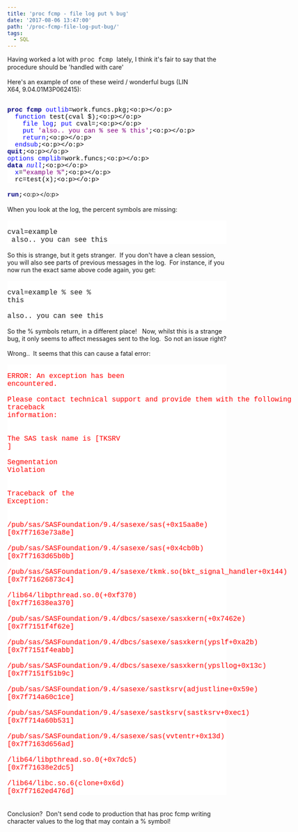```yaml
---
title: 'proc fcmp - file log put % bug'
date: '2017-08-06 13:47:00'
path: '/proc-fcmp-file-log-put-bug/'
tags:
  - SQL
---
```


Having worked a lot with <span style="font-family: Courier New, Courier, monospace;">proc fcmp </span>lately, I think it's fair to say that the procedure should be 'handled with care'<br /><br />Here's an example of one of these weird / wonderful bugs (LIN X64,&nbsp;9.04.01M3P062415):<br /><br /><div style="mso-layout-grid-align: none; mso-pagination: none; text-autospace: none;"><b><span lang="EN-US" style="background: white; color: navy; font-family: &quot;Courier New&quot;; font-size: 11.0pt; mso-bidi-font-family: &quot;Courier New&quot;;">proc</span></b><span lang="EN-US" style="background: white; color: black; font-family: &quot;Courier New&quot;; font-size: 11.0pt; mso-bidi-font-family: &quot;Courier New&quot;;"> </span><b><span lang="EN-US" style="background: white; color: navy; font-family: &quot;Courier New&quot;; font-size: 11.0pt; mso-bidi-font-family: &quot;Courier New&quot;;">fcmp</span></b><span lang="EN-US" style="background: white; color: black; font-family: &quot;Courier New&quot;; font-size: 11.0pt; mso-bidi-font-family: &quot;Courier New&quot;;"> </span><span lang="EN-US" style="background: white; color: blue; font-family: &quot;Courier New&quot;; font-size: 11.0pt; mso-bidi-font-family: &quot;Courier New&quot;;">outlib</span><span lang="EN-US" style="background: white; color: black; font-family: &quot;Courier New&quot;; font-size: 11.0pt; mso-bidi-font-family: &quot;Courier New&quot;;">=work.funcs.pkg;<o:p></o:p></span></div><div style="mso-layout-grid-align: none; mso-pagination: none; text-autospace: none;"><span lang="EN-US" style="background: white; color: black; font-family: &quot;Courier New&quot;; font-size: 11.0pt; mso-bidi-font-family: &quot;Courier New&quot;;"><span style="mso-spacerun: yes;">&nbsp; </span></span><span lang="EN-US" style="background: white; color: blue; font-family: &quot;Courier New&quot;; font-size: 11.0pt; mso-bidi-font-family: &quot;Courier New&quot;;">function</span><span lang="EN-US" style="background: white; color: black; font-family: &quot;Courier New&quot;; font-size: 11.0pt; mso-bidi-font-family: &quot;Courier New&quot;;"> test(cval \$);<o:p></o:p></span></div><div style="mso-layout-grid-align: none; mso-pagination: none; text-autospace: none;"><span lang="EN-US" style="background: white; color: black; font-family: &quot;Courier New&quot;; font-size: 11.0pt; mso-bidi-font-family: &quot;Courier New&quot;;"><span style="mso-spacerun: yes;">&nbsp;&nbsp;&nbsp; </span></span><span lang="EN-US" style="background: white; color: blue; font-family: &quot;Courier New&quot;; font-size: 11.0pt; mso-bidi-font-family: &quot;Courier New&quot;;">file</span><span lang="EN-US" style="background: white; color: black; font-family: &quot;Courier New&quot;; font-size: 11.0pt; mso-bidi-font-family: &quot;Courier New&quot;;"> </span><span lang="EN-US" style="background: white; color: blue; font-family: &quot;Courier New&quot;; font-size: 11.0pt; mso-bidi-font-family: &quot;Courier New&quot;;">log</span><span lang="EN-US" style="background: white; color: black; font-family: &quot;Courier New&quot;; font-size: 11.0pt; mso-bidi-font-family: &quot;Courier New&quot;;">; </span><span lang="EN-US" style="background: white; color: blue; font-family: &quot;Courier New&quot;; font-size: 11.0pt; mso-bidi-font-family: &quot;Courier New&quot;;">put</span><span lang="EN-US" style="background: white; color: black; font-family: &quot;Courier New&quot;; font-size: 11.0pt; mso-bidi-font-family: &quot;Courier New&quot;;"> cval=;<o:p></o:p></span></div><div style="mso-layout-grid-align: none; mso-pagination: none; text-autospace: none;"><span lang="EN-US" style="background: white; color: black; font-family: &quot;Courier New&quot;; font-size: 11.0pt; mso-bidi-font-family: &quot;Courier New&quot;;"><span style="mso-spacerun: yes;">&nbsp;&nbsp;&nbsp; </span></span><span lang="EN-US" style="background: white; color: blue; font-family: &quot;Courier New&quot;; font-size: 11.0pt; mso-bidi-font-family: &quot;Courier New&quot;;">put</span><span lang="EN-US" style="background: white; color: black; font-family: &quot;Courier New&quot;; font-size: 11.0pt; mso-bidi-font-family: &quot;Courier New&quot;;"> </span><span lang="EN-US" style="background: white; color: purple; font-family: &quot;Courier New&quot;; font-size: 11.0pt; mso-bidi-font-family: &quot;Courier New&quot;;">'also.. you can % see % this'</span><span lang="EN-US" style="background: white; color: black; font-family: &quot;Courier New&quot;; font-size: 11.0pt; mso-bidi-font-family: &quot;Courier New&quot;;">;<o:p></o:p></span></div><div style="mso-layout-grid-align: none; mso-pagination: none; text-autospace: none;"><span lang="EN-US" style="background: white; color: black; font-family: &quot;Courier New&quot;; font-size: 11.0pt; mso-bidi-font-family: &quot;Courier New&quot;;"><span style="mso-spacerun: yes;">&nbsp;&nbsp;&nbsp; </span></span><span lang="EN-US" style="background: white; color: blue; font-family: &quot;Courier New&quot;; font-size: 11.0pt; mso-bidi-font-family: &quot;Courier New&quot;;">return</span><span lang="EN-US" style="background: white; color: black; font-family: &quot;Courier New&quot;; font-size: 11.0pt; mso-bidi-font-family: &quot;Courier New&quot;;">;<o:p></o:p></span></div><div style="mso-layout-grid-align: none; mso-pagination: none; text-autospace: none;"><span lang="EN-US" style="background: white; color: black; font-family: &quot;Courier New&quot;; font-size: 11.0pt; mso-bidi-font-family: &quot;Courier New&quot;;"><span style="mso-spacerun: yes;">&nbsp; </span></span><span lang="EN-US" style="background: white; color: blue; font-family: &quot;Courier New&quot;; font-size: 11.0pt; mso-bidi-font-family: &quot;Courier New&quot;;">endsub</span><span lang="EN-US" style="background: white; color: black; font-family: &quot;Courier New&quot;; font-size: 11.0pt; mso-bidi-font-family: &quot;Courier New&quot;;">;<o:p></o:p></span></div><div style="mso-layout-grid-align: none; mso-pagination: none; text-autospace: none;"><b><span lang="EN-US" style="background: white; color: navy; font-family: &quot;Courier New&quot;; font-size: 11.0pt; mso-bidi-font-family: &quot;Courier New&quot;;">quit</span></b><span lang="EN-US" style="background: white; color: black; font-family: &quot;Courier New&quot;; font-size: 11.0pt; mso-bidi-font-family: &quot;Courier New&quot;;">;<o:p></o:p></span></div><div style="mso-layout-grid-align: none; mso-pagination: none; text-autospace: none;"><span lang="EN-US" style="background: white; color: blue; font-family: &quot;Courier New&quot;; font-size: 11.0pt; mso-bidi-font-family: &quot;Courier New&quot;;">options</span><span lang="EN-US" style="background: white; color: black; font-family: &quot;Courier New&quot;; font-size: 11.0pt; mso-bidi-font-family: &quot;Courier New&quot;;"> </span><span lang="EN-US" style="background: white; color: blue; font-family: &quot;Courier New&quot;; font-size: 11.0pt; mso-bidi-font-family: &quot;Courier New&quot;;">cmplib</span><span lang="EN-US" style="background: white; color: black; font-family: &quot;Courier New&quot;; font-size: 11.0pt; mso-bidi-font-family: &quot;Courier New&quot;;">=work.funcs;<o:p></o:p></span></div><div style="mso-layout-grid-align: none; mso-pagination: none; text-autospace: none;"><b><span lang="EN-US" style="background: white; color: navy; font-family: &quot;Courier New&quot;; font-size: 11.0pt; mso-bidi-font-family: &quot;Courier New&quot;;">data</span></b><span lang="EN-US" style="background: white; color: black; font-family: &quot;Courier New&quot;; font-size: 11.0pt; mso-bidi-font-family: &quot;Courier New&quot;;"> </span><span lang="EN-US" style="background: white; color: blue; font-family: &quot;Courier New&quot;; font-size: 11.0pt; mso-bidi-font-family: &quot;Courier New&quot;;">_null_</span><span lang="EN-US" style="background: white; color: black; font-family: &quot;Courier New&quot;; font-size: 11.0pt; mso-bidi-font-family: &quot;Courier New&quot;;">;<o:p></o:p></span></div><div style="mso-layout-grid-align: none; mso-pagination: none; text-autospace: none;"><span lang="EN-US" style="background: white; color: black; font-family: &quot;Courier New&quot;; font-size: 11.0pt; mso-bidi-font-family: &quot;Courier New&quot;;"><span style="mso-spacerun: yes;">&nbsp; </span></span><span lang="EN-US" style="background: white; color: blue; font-family: &quot;Courier New&quot;; font-size: 11.0pt; mso-bidi-font-family: &quot;Courier New&quot;;">x</span><span lang="EN-US" style="background: white; color: black; font-family: &quot;Courier New&quot;; font-size: 11.0pt; mso-bidi-font-family: &quot;Courier New&quot;;">=</span><span lang="EN-US" style="background: white; color: purple; font-family: &quot;Courier New&quot;; font-size: 11.0pt; mso-bidi-font-family: &quot;Courier New&quot;;">"example %"</span><span lang="EN-US" style="background: white; color: black; font-family: &quot;Courier New&quot;; font-size: 11.0pt; mso-bidi-font-family: &quot;Courier New&quot;;">;<o:p></o:p></span></div><div style="mso-layout-grid-align: none; mso-pagination: none; text-autospace: none;"><span lang="EN-US" style="background: white; color: black; font-family: &quot;Courier New&quot;; font-size: 11.0pt; mso-bidi-font-family: &quot;Courier New&quot;;"><span style="mso-spacerun: yes;">&nbsp; </span>rc=test(x);<o:p></o:p></span></div><!--[if gte mso 9]><xml> <o:OfficeDocumentSettings>  <o:AllowPNG/> </o:OfficeDocumentSettings></xml><![endif]--> <!--[if gte mso 9]><xml> <w:WordDocument>  <w:View>Normal</w:View>  <w:Zoom>0</w:Zoom>  <w:TrackMoves/>  <w:TrackFormatting/>  <w:PunctuationKerning/>  <w:ValidateAgainstSchemas/>  <w:SaveIfXMLInval>false</w:SaveIfXMLInvalid>  <w:IgnoreMixedContent>false</w:IgnoreMixedContent>  <w:AlwaysShowPlaceholderText>false</w:AlwaysShowPlaceholderText>  <w:DoNotPromoteQF/>  <w:LidThemeOther>EN-US</w:LidThemeOther>  <w:LidThemeAsian>JA</w:LidThemeAsian>  <w:LidThemeComplexScript>X-NONE</w:LidThemeComplexScript>  <w:Compatibility>   <w:BreakWrappedTables/>   <w:SnapToGridInCell/>   <w:WrapTextWithPunct/>   <w:UseAsianBreakRules/>   <w:DontGrowAutofit/>   <w:SplitPgBreakAndParaMark/>   <w:EnableOpenTypeKerning/>   <w:DontFlipMirrorIndents/>   <w:OverrideTableStyleHps/>   <w:UseFELayout/>  </w:Compatibility>  <m:mathPr>   <m:mathFont m:val="Cambria Math"/>   <m:brkBin m:val="before"/>   <m:brkBinSub m:val="&#45;-"/>   <m:smallFrac m:val="off"/>   <m:dispDef/>   <m:lMargin m:val="0"/>   <m:rMargin m:val="0"/>   <m:defJc m:val="centerGroup"/>   <m:wrapIndent m:val="1440"/>   <m:intLim m:val="subSup"/>   <m:naryLim m:val="undOvr"/>  </m:mathPr></w:WordDocument></xml><![endif]--><!--[if gte mso 9]><xml> <w:LatentStyles DefLockedState="false" DefUnhideWhenUsed="true"   DefSemiHidden="true" DefQFormat="false" DefPriority="99"   LatentStyleCount="276">  <w:LsdException Locked="false" Priority="0" SemiHidden="false"    UnhideWhenUsed="false" QFormat="true" Name="Normal"/>  <w:LsdException Locked="false" Priority="9" SemiHidden="false"    UnhideWhenUsed="false" QFormat="true" Name="heading 1"/>  <w:LsdException Locked="false" Priority="9" QFormat="true" Name="heading 2"/>  <w:LsdException Locked="false" Priority="9" QFormat="true" Name="heading 3"/>  <w:LsdException Locked="false" Priority="9" QFormat="true" Name="heading 4"/>  <w:LsdException Locked="false" Priority="9" QFormat="true" Name="heading 5"/>  <w:LsdException Locked="false" Priority="9" QFormat="true" Name="heading 6"/>  <w:LsdException Locked="false" Priority="9" QFormat="true" Name="heading 7"/>  <w:LsdException Locked="false" Priority="9" QFormat="true" Name="heading 8"/>  <w:LsdException Locked="false" Priority="9" QFormat="true" Name="heading 9"/>  <w:LsdException Locked="false" Priority="39" Name="toc 1"/>  <w:LsdException Locked="false" Priority="39" Name="toc 2"/>  <w:LsdException Locked="false" Priority="39" Name="toc 3"/>  <w:LsdException Locked="false" Priority="39" Name="toc 4"/>  <w:LsdException Locked="false" Priority="39" Name="toc 5"/>  <w:LsdException Locked="false" Priority="39" Name="toc 6"/>  <w:LsdException Locked="false" Priority="39" Name="toc 7"/>  <w:LsdException Locked="false" Priority="39" Name="toc 8"/>  <w:LsdException Locked="false" Priority="39" Name="toc 9"/>  <w:LsdException Locked="false" Priority="35" QFormat="true" Name="caption"/>  <w:LsdException Locked="false" Priority="10" SemiHidden="false"    UnhideWhenUsed="false" QFormat="true" Name="Title"/>  <w:LsdException Locked="false" Priority="1" Name="Default Paragraph Font"/>  <w:LsdException Locked="false" Priority="11" SemiHidden="false"    UnhideWhenUsed="false" QFormat="true" Name="Subtitle"/>  <w:LsdException Locked="false" Priority="22" SemiHidden="false"    UnhideWhenUsed="false" QFormat="true" Name="Strong"/>  <w:LsdException Locked="false" Priority="20" SemiHidden="false"    UnhideWhenUsed="false" QFormat="true" Name="Emphasis"/>  <w:LsdException Locked="false" Priority="59" SemiHidden="false"    UnhideWhenUsed="false" Name="Table Grid"/>  <w:LsdException Locked="false" UnhideWhenUsed="false" Name="Placeholder Text"/>  <w:LsdException Locked="false" Priority="1" SemiHidden="false"    UnhideWhenUsed="false" QFormat="true" Name="No Spacing"/>  <w:LsdException Locked="false" Priority="60" SemiHidden="false"    UnhideWhenUsed="false" Name="Light Shading"/>  <w:LsdException Locked="false" Priority="61" SemiHidden="false"    UnhideWhenUsed="false" Name="Light List"/>  <w:LsdException Locked="false" Priority="62" SemiHidden="false"    UnhideWhenUsed="false" Name="Light Grid"/>  <w:LsdException Locked="false" Priority="63" SemiHidden="false"    UnhideWhenUsed="false" Name="Medium Shading 1"/>  <w:LsdException Locked="false" Priority="64" SemiHidden="false"    UnhideWhenUsed="false" Name="Medium Shading 2"/>  <w:LsdException Locked="false" Priority="65" SemiHidden="false"    UnhideWhenUsed="false" Name="Medium List 1"/>  <w:LsdException Locked="false" Priority="66" SemiHidden="false"    UnhideWhenUsed="false" Name="Medium List 2"/>  <w:LsdException Locked="false" Priority="67" SemiHidden="false"    UnhideWhenUsed="false" Name="Medium Grid 1"/>  <w:LsdException Locked="false" Priority="68" SemiHidden="false"    UnhideWhenUsed="false" Name="Medium Grid 2"/>  <w:LsdException Locked="false" Priority="69" SemiHidden="false"    UnhideWhenUsed="false" Name="Medium Grid 3"/>  <w:LsdException Locked="false" Priority="70" SemiHidden="false"    UnhideWhenUsed="false" Name="Dark List"/>  <w:LsdException Locked="false" Priority="71" SemiHidden="false"    UnhideWhenUsed="false" Name="Colorful Shading"/>  <w:LsdException Locked="false" Priority="72" SemiHidden="false"    UnhideWhenUsed="false" Name="Colorful List"/>  <w:LsdException Locked="false" Priority="73" SemiHidden="false"    UnhideWhenUsed="false" Name="Colorful Grid"/>  <w:LsdException Locked="false" Priority="60" SemiHidden="false"    UnhideWhenUsed="false" Name="Light Shading Accent 1"/>  <w:LsdException Locked="false" Priority="61" SemiHidden="false"    UnhideWhenUsed="false" Name="Light List Accent 1"/>  <w:LsdException Locked="false" Priority="62" SemiHidden="false"    UnhideWhenUsed="false" Name="Light Grid Accent 1"/>  <w:LsdException Locked="false" Priority="63" SemiHidden="false"    UnhideWhenUsed="false" Name="Medium Shading 1 Accent 1"/>  <w:LsdException Locked="false" Priority="64" SemiHidden="false"    UnhideWhenUsed="false" Name="Medium Shading 2 Accent 1"/>  <w:LsdException Locked="false" Priority="65" SemiHidden="false"    UnhideWhenUsed="false" Name="Medium List 1 Accent 1"/>  <w:LsdException Locked="false" UnhideWhenUsed="false" Name="Revision"/>  <w:LsdException Locked="false" Priority="34" SemiHidden="false"    UnhideWhenUsed="false" QFormat="true" Name="List Paragraph"/>  <w:LsdException Locked="false" Priority="29" SemiHidden="false"    UnhideWhenUsed="false" QFormat="true" Name="Quote"/>  <w:LsdException Locked="false" Priority="30" SemiHidden="false"    UnhideWhenUsed="false" QFormat="true" Name="Intense Quote"/>  <w:LsdException Locked="false" Priority="66" SemiHidden="false"    UnhideWhenUsed="false" Name="Medium List 2 Accent 1"/>  <w:LsdException Locked="false" Priority="67" SemiHidden="false"    UnhideWhenUsed="false" Name="Medium Grid 1 Accent 1"/>  <w:LsdException Locked="false" Priority="68" SemiHidden="false"    UnhideWhenUsed="false" Name="Medium Grid 2 Accent 1"/>  <w:LsdException Locked="false" Priority="69" SemiHidden="false"    UnhideWhenUsed="false" Name="Medium Grid 3 Accent 1"/>  <w:LsdException Locked="false" Priority="70" SemiHidden="false"    UnhideWhenUsed="false" Name="Dark List Accent 1"/>  <w:LsdException Locked="false" Priority="71" SemiHidden="false"    UnhideWhenUsed="false" Name="Colorful Shading Accent 1"/>  <w:LsdException Locked="false" Priority="72" SemiHidden="false"    UnhideWhenUsed="false" Name="Colorful List Accent 1"/>  <w:LsdException Locked="false" Priority="73" SemiHidden="false"    UnhideWhenUsed="false" Name="Colorful Grid Accent 1"/>  <w:LsdException Locked="false" Priority="60" SemiHidden="false"    UnhideWhenUsed="false" Name="Light Shading Accent 2"/>  <w:LsdException Locked="false" Priority="61" SemiHidden="false"    UnhideWhenUsed="false" Name="Light List Accent 2"/>  <w:LsdException Locked="false" Priority="62" SemiHidden="false"    UnhideWhenUsed="false" Name="Light Grid Accent 2"/>  <w:LsdException Locked="false" Priority="63" SemiHidden="false"    UnhideWhenUsed="false" Name="Medium Shading 1 Accent 2"/>  <w:LsdException Locked="false" Priority="64" SemiHidden="false"    UnhideWhenUsed="false" Name="Medium Shading 2 Accent 2"/>  <w:LsdException Locked="false" Priority="65" SemiHidden="false"    UnhideWhenUsed="false" Name="Medium List 1 Accent 2"/>  <w:LsdException Locked="false" Priority="66" SemiHidden="false"    UnhideWhenUsed="false" Name="Medium List 2 Accent 2"/>  <w:LsdException Locked="false" Priority="67" SemiHidden="false"    UnhideWhenUsed="false" Name="Medium Grid 1 Accent 2"/>  <w:LsdException Locked="false" Priority="68" SemiHidden="false"    UnhideWhenUsed="false" Name="Medium Grid 2 Accent 2"/>  <w:LsdException Locked="false" Priority="69" SemiHidden="false"    UnhideWhenUsed="false" Name="Medium Grid 3 Accent 2"/>  <w:LsdException Locked="false" Priority="70" SemiHidden="false"    UnhideWhenUsed="false" Name="Dark List Accent 2"/>  <w:LsdException Locked="false" Priority="71" SemiHidden="false"    UnhideWhenUsed="false" Name="Colorful Shading Accent 2"/>  <w:LsdException Locked="false" Priority="72" SemiHidden="false"    UnhideWhenUsed="false" Name="Colorful List Accent 2"/>  <w:LsdException Locked="false" Priority="73" SemiHidden="false"    UnhideWhenUsed="false" Name="Colorful Grid Accent 2"/>  <w:LsdException Locked="false" Priority="60" SemiHidden="false"    UnhideWhenUsed="false" Name="Light Shading Accent 3"/>  <w:LsdException Locked="false" Priority="61" SemiHidden="false"    UnhideWhenUsed="false" Name="Light List Accent 3"/>  <w:LsdException Locked="false" Priority="62" SemiHidden="false"    UnhideWhenUsed="false" Name="Light Grid Accent 3"/>  <w:LsdException Locked="false" Priority="63" SemiHidden="false"    UnhideWhenUsed="false" Name="Medium Shading 1 Accent 3"/>  <w:LsdException Locked="false" Priority="64" SemiHidden="false"    UnhideWhenUsed="false" Name="Medium Shading 2 Accent 3"/>  <w:LsdException Locked="false" Priority="65" SemiHidden="false"    UnhideWhenUsed="false" Name="Medium List 1 Accent 3"/>  <w:LsdException Locked="false" Priority="66" SemiHidden="false"    UnhideWhenUsed="false" Name="Medium List 2 Accent 3"/>  <w:LsdException Locked="false" Priority="67" SemiHidden="false"    UnhideWhenUsed="false" Name="Medium Grid 1 Accent 3"/>  <w:LsdException Locked="false" Priority="68" SemiHidden="false"    UnhideWhenUsed="false" Name="Medium Grid 2 Accent 3"/>  <w:LsdException Locked="false" Priority="69" SemiHidden="false"    UnhideWhenUsed="false" Name="Medium Grid 3 Accent 3"/>  <w:LsdException Locked="false" Priority="70" SemiHidden="false"    UnhideWhenUsed="false" Name="Dark List Accent 3"/>  <w:LsdException Locked="false" Priority="71" SemiHidden="false"    UnhideWhenUsed="false" Name="Colorful Shading Accent 3"/>  <w:LsdException Locked="false" Priority="72" SemiHidden="false"    UnhideWhenUsed="false" Name="Colorful List Accent 3"/>  <w:LsdException Locked="false" Priority="73" SemiHidden="false"    UnhideWhenUsed="false" Name="Colorful Grid Accent 3"/>  <w:LsdException Locked="false" Priority="60" SemiHidden="false"    UnhideWhenUsed="false" Name="Light Shading Accent 4"/>  <w:LsdException Locked="false" Priority="61" SemiHidden="false"    UnhideWhenUsed="false" Name="Light List Accent 4"/>  <w:LsdException Locked="false" Priority="62" SemiHidden="false"    UnhideWhenUsed="false" Name="Light Grid Accent 4"/>  <w:LsdException Locked="false" Priority="63" SemiHidden="false"    UnhideWhenUsed="false" Name="Medium Shading 1 Accent 4"/>  <w:LsdException Locked="false" Priority="64" SemiHidden="false"    UnhideWhenUsed="false" Name="Medium Shading 2 Accent 4"/>  <w:LsdException Locked="false" Priority="65" SemiHidden="false"    UnhideWhenUsed="false" Name="Medium List 1 Accent 4"/>  <w:LsdException Locked="false" Priority="66" SemiHidden="false"    UnhideWhenUsed="false" Name="Medium List 2 Accent 4"/>  <w:LsdException Locked="false" Priority="67" SemiHidden="false"    UnhideWhenUsed="false" Name="Medium Grid 1 Accent 4"/>  <w:LsdException Locked="false" Priority="68" SemiHidden="false"    UnhideWhenUsed="false" Name="Medium Grid 2 Accent 4"/>  <w:LsdException Locked="false" Priority="69" SemiHidden="false"    UnhideWhenUsed="false" Name="Medium Grid 3 Accent 4"/>  <w:LsdException Locked="false" Priority="70" SemiHidden="false"    UnhideWhenUsed="false" Name="Dark List Accent 4"/>  <w:LsdException Locked="false" Priority="71" SemiHidden="false"    UnhideWhenUsed="false" Name="Colorful Shading Accent 4"/>  <w:LsdException Locked="false" Priority="72" SemiHidden="false"    UnhideWhenUsed="false" Name="Colorful List Accent 4"/>  <w:LsdException Locked="false" Priority="73" SemiHidden="false"    UnhideWhenUsed="false" Name="Colorful Grid Accent 4"/>  <w:LsdException Locked="false" Priority="60" SemiHidden="false"    UnhideWhenUsed="false" Name="Light Shading Accent 5"/>  <w:LsdException Locked="false" Priority="61" SemiHidden="false"    UnhideWhenUsed="false" Name="Light List Accent 5"/>  <w:LsdException Locked="false" Priority="62" SemiHidden="false"    UnhideWhenUsed="false" Name="Light Grid Accent 5"/>  <w:LsdException Locked="false" Priority="63" SemiHidden="false"    UnhideWhenUsed="false" Name="Medium Shading 1 Accent 5"/>  <w:LsdException Locked="false" Priority="64" SemiHidden="false"    UnhideWhenUsed="false" Name="Medium Shading 2 Accent 5"/>  <w:LsdException Locked="false" Priority="65" SemiHidden="false"    UnhideWhenUsed="false" Name="Medium List 1 Accent 5"/>  <w:LsdException Locked="false" Priority="66" SemiHidden="false"    UnhideWhenUsed="false" Name="Medium List 2 Accent 5"/>  <w:LsdException Locked="false" Priority="67" SemiHidden="false"    UnhideWhenUsed="false" Name="Medium Grid 1 Accent 5"/>  <w:LsdException Locked="false" Priority="68" SemiHidden="false"    UnhideWhenUsed="false" Name="Medium Grid 2 Accent 5"/>  <w:LsdException Locked="false" Priority="69" SemiHidden="false"    UnhideWhenUsed="false" Name="Medium Grid 3 Accent 5"/>  <w:LsdException Locked="false" Priority="70" SemiHidden="false"    UnhideWhenUsed="false" Name="Dark List Accent 5"/>  <w:LsdException Locked="false" Priority="71" SemiHidden="false"    UnhideWhenUsed="false" Name="Colorful Shading Accent 5"/>  <w:LsdException Locked="false" Priority="72" SemiHidden="false"    UnhideWhenUsed="false" Name="Colorful List Accent 5"/>  <w:LsdException Locked="false" Priority="73" SemiHidden="false"    UnhideWhenUsed="false" Name="Colorful Grid Accent 5"/>  <w:LsdException Locked="false" Priority="60" SemiHidden="false"    UnhideWhenUsed="false" Name="Light Shading Accent 6"/>  <w:LsdException Locked="false" Priority="61" SemiHidden="false"    UnhideWhenUsed="false" Name="Light List Accent 6"/>  <w:LsdException Locked="false" Priority="62" SemiHidden="false"    UnhideWhenUsed="false" Name="Light Grid Accent 6"/>  <w:LsdException Locked="false" Priority="63" SemiHidden="false"    UnhideWhenUsed="false" Name="Medium Shading 1 Accent 6"/>  <w:LsdException Locked="false" Priority="64" SemiHidden="false"    UnhideWhenUsed="false" Name="Medium Shading 2 Accent 6"/>  <w:LsdException Locked="false" Priority="65" SemiHidden="false"    UnhideWhenUsed="false" Name="Medium List 1 Accent 6"/>  <w:LsdException Locked="false" Priority="66" SemiHidden="false"    UnhideWhenUsed="false" Name="Medium List 2 Accent 6"/>  <w:LsdException Locked="false" Priority="67" SemiHidden="false"    UnhideWhenUsed="false" Name="Medium Grid 1 Accent 6"/>  <w:LsdException Locked="false" Priority="68" SemiHidden="false"    UnhideWhenUsed="false" Name="Medium Grid 2 Accent 6"/>  <w:LsdException Locked="false" Priority="69" SemiHidden="false"    UnhideWhenUsed="false" Name="Medium Grid 3 Accent 6"/>  <w:LsdException Locked="false" Priority="70" SemiHidden="false"    UnhideWhenUsed="false" Name="Dark List Accent 6"/>  <w:LsdException Locked="false" Priority="71" SemiHidden="false"    UnhideWhenUsed="false" Name="Colorful Shading Accent 6"/>  <w:LsdException Locked="false" Priority="72" SemiHidden="false"    UnhideWhenUsed="false" Name="Colorful List Accent 6"/>  <w:LsdException Locked="false" Priority="73" SemiHidden="false"    UnhideWhenUsed="false" Name="Colorful Grid Accent 6"/>  <w:LsdException Locked="false" Priority="19" SemiHidden="false"    UnhideWhenUsed="false" QFormat="true" Name="Subtle Emphasis"/>  <w:LsdException Locked="false" Priority="21" SemiHidden="false"    UnhideWhenUsed="false" QFormat="true" Name="Intense Emphasis"/>  <w:LsdException Locked="false" Priority="31" SemiHidden="false"    UnhideWhenUsed="false" QFormat="true" Name="Subtle Reference"/>  <w:LsdException Locked="false" Priority="32" SemiHidden="false"    UnhideWhenUsed="false" QFormat="true" Name="Intense Reference"/>  <w:LsdException Locked="false" Priority="33" SemiHidden="false"    UnhideWhenUsed="false" QFormat="true" Name="Book Title"/>  <w:LsdException Locked="false" Priority="37" Name="Bibliography"/>  <w:LsdException Locked="false" Priority="39" QFormat="true" Name="TOC Heading"/> </w:LatentStyles></xml><![endif]--><!--[if gte mso 10]><![endif]--> <!--StartFragment--> <!--EndFragment--><br /><div><b><span lang="EN-US" style="background: white; color: navy; font-family: &quot;Courier New&quot;; font-size: 11.0pt; mso-bidi-font-family: &quot;Courier New&quot;;">run</span></b><span lang="EN-US" style="background: white; color: black; font-family: &quot;Courier New&quot;; font-size: 11.0pt; mso-bidi-font-family: &quot;Courier New&quot;;">;</span><span lang="EN-US"><o:p></o:p></span></div><br />When you look at the log, the percent symbols are missing:<br /><br /><div style="background-color: white; font-family: Consolas, Courier, &quot;Courier New&quot;; font-size: 16px; white-space: pre;"><div> cval=example </div><div> also.. you can see this</div></div><br />So this is strange, but it gets stranger. &nbsp;If you don't have a clean session, you will also see parts of previous messages in the log. &nbsp;For instance, if you now run the exact same above code again, you get:<br /><br /><div style="background-color: white; font-family: Consolas, Courier, &quot;Courier New&quot;; font-size: 16px; white-space: pre;"> cval=example % see % this</div><div style="background-color: white; font-family: Consolas, Courier, &quot;Courier New&quot;; font-size: 16px; white-space: pre;"> also.. you can see this</div><br />So the % symbols return, in a different place! &nbsp; Now, whilst this is a strange bug, it only seems to affect messages sent to the log. &nbsp;So not an issue right?<br /><br />Wrong.. &nbsp;It seems that this can cause a fatal error:<br /><br /><div style="background-color: white; color: red; font-family: Consolas, Courier, &quot;Courier New&quot;; font-size: 16px; white-space: pre;"> ERROR: An exception has been encountered.</div><div style="background-color: white; color: red; font-family: Consolas, Courier, &quot;Courier New&quot;; font-size: 16px; white-space: pre;"> Please contact technical support and provide them with the following traceback information:</div><div style="background-color: white; color: red; font-family: Consolas, Courier, &quot;Courier New&quot;; font-size: 16px; white-space: pre;"> </div><div style="background-color: white; color: red; font-family: Consolas, Courier, &quot;Courier New&quot;; font-size: 16px; white-space: pre;"> The SAS task name is [TKSRV ]</div><div style="background-color: white; color: red; font-family: Consolas, Courier, &quot;Courier New&quot;; font-size: 16px; white-space: pre;"> Segmentation Violation</div><div style="background-color: white; color: red; font-family: Consolas, Courier, &quot;Courier New&quot;; font-size: 16px; white-space: pre;"> </div><div style="background-color: white; color: red; font-family: Consolas, Courier, &quot;Courier New&quot;; font-size: 16px; white-space: pre;"> Traceback of the Exception:</div><div style="background-color: white; color: red; font-family: Consolas, Courier, &quot;Courier New&quot;; font-size: 16px; white-space: pre;"> </div><div style="background-color: white; color: red; font-family: Consolas, Courier, &quot;Courier New&quot;; font-size: 16px; white-space: pre;"> /pub/sas/SASFoundation/9.4/sasexe/sas(+0x15aa8e) [0x7f7163e73a8e]</div><div style="background-color: white; color: red; font-family: Consolas, Courier, &quot;Courier New&quot;; font-size: 16px; white-space: pre;"> /pub/sas/SASFoundation/9.4/sasexe/sas(+0x4cb0b) [0x7f7163d65b0b]</div><div style="background-color: white; color: red; font-family: Consolas, Courier, &quot;Courier New&quot;; font-size: 16px; white-space: pre;"> /pub/sas/SASFoundation/9.4/sasexe/tkmk.so(bkt_signal_handler+0x144) [0x7f71626873c4]</div><div style="background-color: white; color: red; font-family: Consolas, Courier, &quot;Courier New&quot;; font-size: 16px; white-space: pre;"> /lib64/libpthread.so.0(+0xf370) [0x7f71638ea370]</div><div style="background-color: white; color: red; font-family: Consolas, Courier, &quot;Courier New&quot;; font-size: 16px; white-space: pre;"> /pub/sas/SASFoundation/9.4/dbcs/sasexe/sasxkern(+0x7462e) [0x7f7151f4f62e]</div><div style="background-color: white; color: red; font-family: Consolas, Courier, &quot;Courier New&quot;; font-size: 16px; white-space: pre;"> /pub/sas/SASFoundation/9.4/dbcs/sasexe/sasxkern(ypslf+0xa2b) [0x7f7151f4eabb]</div><div style="background-color: white; color: red; font-family: Consolas, Courier, &quot;Courier New&quot;; font-size: 16px; white-space: pre;"> /pub/sas/SASFoundation/9.4/dbcs/sasexe/sasxkern(ypsllog+0x13c) [0x7f7151f51b9c]</div><div style="background-color: white; color: red; font-family: Consolas, Courier, &quot;Courier New&quot;; font-size: 16px; white-space: pre;"> /pub/sas/SASFoundation/9.4/sasexe/sastksrv(adjustline+0x59e) [0x7f714a60c1ce]</div><div style="background-color: white; color: red; font-family: Consolas, Courier, &quot;Courier New&quot;; font-size: 16px; white-space: pre;"> /pub/sas/SASFoundation/9.4/sasexe/sastksrv(sastksrv+0xec1) [0x7f714a60b531]</div><div style="background-color: white; color: red; font-family: Consolas, Courier, &quot;Courier New&quot;; font-size: 16px; white-space: pre;"> /pub/sas/SASFoundation/9.4/sasexe/sas(vvtentr+0x13d) [0x7f7163d656ad]</div><div style="background-color: white; color: red; font-family: Consolas, Courier, &quot;Courier New&quot;; font-size: 16px; white-space: pre;"> /lib64/libpthread.so.0(+0x7dc5) [0x7f71638e2dc5]</div><div style="background-color: white; color: red; font-family: Consolas, Courier, &quot;Courier New&quot;; font-size: 16px; white-space: pre;"> /lib64/libc.so.6(clone+0x6d) [0x7f7162ed476d]</div><br /><br />Conclusion? &nbsp;Don't send code to production that has proc fcmp writing character values to the log that may contain a % symbol!<br />
